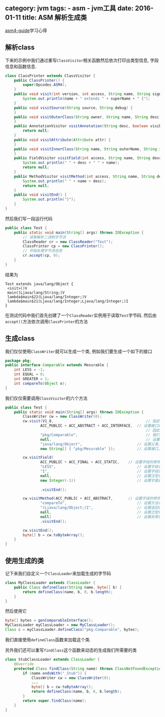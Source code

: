 category: jvm
tags: 
	- asm
	- jvm工具
date: 2016-01-11
title: ASM 解析生成类
---
[asm4-guide](http://download.forge.objectweb.org/asm/asm4-guide.pdf)学习心得

## 解析class
下来的示例中我们通过重写`ClassVisitor`相关函数然后依次打印出类型信息, 字段信息和函数信息.
```java
class ClassPrinter extends ClassVisitor {
	public ClassPrinter() {
		super(Opcodes.ASM4);
	}
	public void visit(int version, int access, String name, String signature, String superName, String[] interfaces) {
		System.out.println(name + " extends " + superName + " {");
	}
	public void visitSource(String source, String debug) {
	}
	public void visitOuterClass(String owner, String name, String desc) {
	}
	public AnnotationVisitor visitAnnotation(String desc, boolean visible) {
		return null;
	}
	public void visitAttribute(Attribute attr) {
	}
	public void visitInnerClass(String name, String outerName, String innerName, int access) {
	}
	public FieldVisitor visitField(int access, String name, String desc, String signature, Object value) {
		System.out.println(" " + desc + " " + name);
		return null;
	}
	public MethodVisitor visitMethod(int access, String name, String desc, String signature, String[] exceptions) {
		System.out.println(" " + name + desc);
		return null;
	}
	public void visitEnd() {
		System.out.println("}");
	}
}
```
然后我们写一段运行代码
```java
public class Test {
	public static void main(String[] args) throws IOException {
		// 读取解析二进制字节流
		ClassReader cr = new ClassReader("Test");
		ClassPrinter cp = new ClassPrinter();
		// 开始处理字节流信息
		cr.accept(cp, 0);
	}
}
```
结果为
```
Test extends java/lang/Object {
 <init>()V
 main([Ljava/lang/String;)V
 lambda$main$22(Ljava/lang/Integer;)V
 lambda$main$21(Ljava/lang/Integer;Ljava/lang/Integer;)I
}
```
在测试代码中我们首先创建了一个`ClassReader`实例用于读取`Test`字节码. 然后由`accept()`方法依次调用`ClassPrinter`的方法


## 生成class
我们仅仅使用`ClassWriter`就可以生成一个类, 例如我们要生成一个如下的接口
```java
package pkg;
public interface Comparable extends Mesurable {
	int LESS = -1;
	int EQUAL = 0;
	int GREATER = 1;
	int compareTo(Object o);
}
```
我们仅仅需要调用`ClassVisitor`的六个方法
```java
public class Test {
	public static void main(String[] args) throws IOException {
		ClassWriter cw = new ClassWriter(0);
		cw.visit(V1_8,											// 指定class文件版本号, 我们将其设置为java8
				ACC_PUBLIC + ACC_ABSTRACT + ACC_INTERFACE,	// 设置接口的修饰符, 需要指出的是由于interface是不可实例化的,
																// 因此我们将其设置为ACC_ABSTRACT的
				"pkg/Comparable",								// 我们设置classname, 需要在这里指定全限定名
				null,											// 设置泛型信息, 因为我们的接口是非泛化的, 因此我们将其设置为null
				"java/lang/Object",							// 设置父类, 同时需要设定全限定名
				new String[] { "pkg/Mesurable" });			// 设置接口, 同样需要设置全限定名

		cw.visitField(
				ACC_PUBLIC + ACC_FINAL + ACC_STATIC,	// 设置字段的修饰符
				"LESS",										// 设置字段名
				"I",										// 设置字段类型
				null,										// 设置泛型信息
				new Integer(-1))							// 设置字面量值. (如果这个字段是常量值的话,例如 final static,
																					// 那么我们就必须设置这个值)
				.visitEnd();

		cw.visitMethod(ACC_PUBLIC + ACC_ABSTRACT,		// 设置字段的修饰符
				"compareTo",								// 设置方法名
				"(Ljava/lang/Object;)I",					// 设置返回值类型
				null,										// 设置泛型信息
				null)										// 设置异常信息
				.visitEnd();

		cw.visitEnd();
		byte[] b = cw.toByteArray();
	}
}
```

## 使用生成的类
记下来我们自定义一个`ClassLoader`来加载生成的字节码
```java
class MyClassLoader extends ClassLoader {
	public Class defineClass(String name, byte[] b) {
		return defineClass(name, b, 0, b.length);
	}
}
```
然后使用它
```java
byte[] bytes = genComparableInterface();
MyClassLoader myClassLoader = new MyClassLoader();
Class c = myClassLoader.defineClass("pkg.Comparable", bytes);
```
我们直接使用`defineClass`函数来加载这个类.

另外我们还可以重写`findClass`这个函数来动态的生成我们所需要的类
```java
class StubClassLoader extends ClassLoader {
	@Override
	protected Class findClass(String name) throws ClassNotFoundException {
		if (name.endsWith("_Stub")) {
			ClassWriter cw = new ClassWriter(0);
			...
			byte[] b = cw.toByteArray();
			return defineClass(name, b, 0, b.length);
		}
		return super.findClass(name);
	}
}
```

